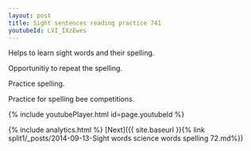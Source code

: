 ```yaml
---
layout: post
title: Sight sentences reading practice 741
youtubeId: LVI_IXzEwes
---
```

 
 
Helps to learn sight words and their spelling.

Opportunitiy to repeat the spelling. 

Practice spelling. 
 
Practice for spelling bee competitions. 
 
{% include youtubePlayer.html id=page.youtubeId %}
 
 
{% include analytics.html %} 
[Next]({{ site.baseurl }}{% link  split1/_posts/2014-09-13-Sight words science words spelling 72.md%})
 

